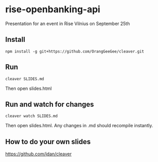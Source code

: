 # rise-openbanking-api

Presentation for an event in Rise Vilnius on September 25th

## Install

```
npm install -g git+https://github.com/OrangGeeGee/cleaver.git
```

## Run

```
cleaver SLIDES.md
```
Then open slides.html

## Run and watch for changes

```
cleaver watch SLIDES.md
```
Then open slides.html. Any changes in .md should recompile instantly.

## How to do your own slides

https://github.com/jdan/cleaver
